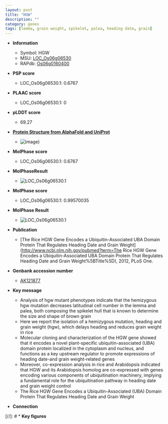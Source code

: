 ```yaml
---
layout: post
title: "HGW"
description: ""
category: genes
tags: [lemma, grain weight, spikelet, palea, heading date, grain]
---
```


* **Information**  
    + Symbol: HGW  
    + MSU: [LOC_Os06g06530](http://rice.plantbiology.msu.edu/cgi-bin/ORF_infopage.cgi?orf=LOC_Os06g06530)  
    + RAPdb: [Os06g0160400](http://rapdb.dna.affrc.go.jp/viewer/gbrowse_details/irgsp1?name=Os06g0160400)  

* **PSP score**  
    + LOC_Os06g06530.1: 0.6767 

* **PLAAC score**  
    + LOC_Os06g06530.1: 0 

* **pLDDT score**
    + 69.27

* **[Protein Structure from AlphaFold and UniProt](https://www.uniprot.org/uniprotkb/Q5WA93/entry#structure)**
    + ![image](https://ricepsp.github.io/images/Q5/AF-Q5WA93-F1.png))

* **MolPhase score**
    + LOC_Os06g06530.1: 0.6767

* **MolPhaseResult**
    + ![LOC_Os06g06530.1](https://ricepsp.github.io/pictures/LOC_Os06g/LOC_Os06g06530.1.png)

* **MolPhase score**
    + LOC_Os06g06530.1: 0.99570035

* **MolPhase Result**
    + ![LOC_Os06g06530.1](https://304243504.github.io/Pictures/LOC_Os06g/LOC_Os06g06530.1.png)

* **Publication**  
    + [The Rice HGW Gene Encodes a Ubiquitin-Associated UBA Domain Protein That Regulates Heading Date and Grain Weight](http://www.ncbi.nlm.nih.gov/pubmed?term=The Rice HGW Gene Encodes a Ubiquitin-Associated UBA Domain Protein That Regulates Heading Date and Grain Weight%5BTitle%5D), 2012, PLoS One.

* **Genbank accession number**  
    + [AK121877](http://www.ncbi.nlm.nih.gov/nuccore/AK121877)

* **Key message**  
    + Analysis of hgw mutant phenotypes indicate that the hemizygous hgw mutation decreases latitudinal cell number in the lemma and palea, both composing the spikelet hull that is known to determine the size and shape of brown grain
    + Here we report the isolation of a hemizygous mutation, heading and grain weight (hgw), which delays heading and reduces grain weight in rice
    + Molecular cloning and characterization of the HGW gene showed that it encodes a novel plant-specific ubiquitin-associated (UBA) domain protein localized in the cytoplasm and nucleus, and functions as a key upstream regulator to promote expressions of heading date-and grain weight-related genes
    + Moreover, co-expression analysis in rice and Arabidopsis indicated that HGW and its Arabidopsis homolog are co-expressed with genes encoding various components of ubiquitination machinery, implying a fundamental role for the ubiquitination pathway in heading date and grain weight control
    + The Rice HGW Gene Encodes a Ubiquitin-Associated (UBA) Domain Protein That Regulates Heading Date and Grain Weight

* **Connection**  

[//]: # * **Key figures**  


